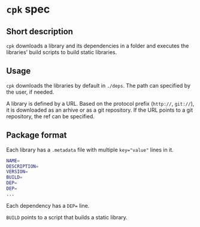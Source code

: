 # `cpk` spec

## Short description

`cpk` downloads a library and its dependencies in a folder and executes the libraries' build scripts
to build static libraries.

## Usage

`cpk` downloads the libraries by default in `./deps`. The path can
specified by the user, if needed.

A library is defined by a URL. Based on the protocol prefix (`http://`,
`git://`), it is downloaded as an arhive or as a git repository. If the URL
points to a git repository, the ref can be specified.

## Package format

Each library has a `.metadata` file with multiple `key="value"` lines in it.

```bash
NAME=
DESCRIPTION=
VERSION=
BUILD=
DEP=
DEP=
...
```

Each dependency has a `DEP=` line.

`BUILD` points to a script that builds a static library.
